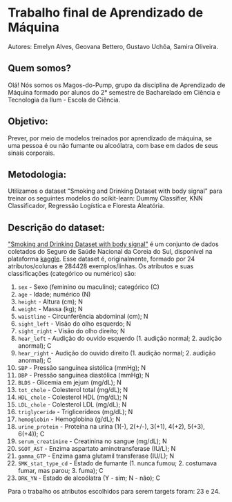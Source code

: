 # Trabalho final de Aprendizado de Máquina

Autores: Emelyn Alves, Geovana Bettero, Gustavo Uchôa, Samira Oliveira.

## Quem somos? 
Olá! Nós somos os Magos-do-Pump, grupo da disciplina de Aprendizado de Máquina formado por alunos do 2° semestre de Bacharelado em Ciência e Tecnologia da Ilum - Escola de Ciência. 

## Objetivo: 
Prever, por meio de modelos treinados por aprendizado de máquina, se uma pessoa é ou não fumante ou alcoólatra, com base em dados de seus sinais corporais. 

## Metodologia:
Utilizamos o dataset "Smoking and Drinking Dataset with body signal" para treinar os seguintes modelos do scikit-learn: Dummy Classifier, KNN Classificador, Regressão Logística e Floresta Aleatória. 

## Descrição do dataset: 
["Smoking and Drinking Dataset with body signal"](https://www.kaggle.com/datasets/sooyoungher/smoking-drinking-dataset) é um conjunto de dados coletados do Seguro de Saúde Nacional da Coreia do Sul, disponível na plataforma [kaggle](https://www.kaggle.com/). Esse dataset é, originalmente, formado por 24 atributos/colunas e 284428 exemplos/linhas. Os atributos e suas classificações (categórico ou numérico) são: 
1. `sex` - Sexo (feminino ou maculino); categórico (C)
2. `age` - Idade; numérico (N)
3. `height` - Altura (cm); N
4. `weight` - Massa (kg); N
5. `waistline` - Circunferência abdominal (cm); N
6. `sight_left` - Visão do olho esquerdo; N
7. `sight_right` - Visão do olho direito; N
8. `hear_left` - Audição do ouvido esquerdo (1. audição normal; 2. audição anormal); C
9. `hear_right` - Audição do ouvido direito (1. audição normal; 2. audição anormal); C
10. `SBP` - Pressão sanguínea sistólica (mmHg); N 
11. `DBP` - Pressão sanguínea diastólica (mmHg); N 
12. `BLDS` - Glicemia em jejum (mg/dL); N 
13. `tot_chole` - Colesterol total (mg/dL); N
14. `HDL_chole` - Colesterol HDL (mg/dL); N
15. `LDL_chole` - Colesterol LDL (mg/dL); N
16. `triglyceride` - Triglicerídeos (mg/dL); N
17. `hemoglobin` - Hemoglobina (g/dL); N
18. `urine_protein` - Proteína na urina (1(-), 2(+/-), 3(+1), 4(+2), 5(+3), 6(+4)); C 
19. `serum_creatinine` - Creatinina no sangue (mg/dL); N
20. `SGOT_AST` - Enzima aspartato aminotransferase (IU/L); N
21. `gamma_GTP` - Enzima gama glutamil transferase (IU/L); N
23. `SMK_stat_type_cd` - Estado de fumante (1. nunca fumou; 2. costumava fumar, mas parou; 3. fuma); C
24. `DRK_YN` - Estado de alcoólatra (Y - sim; N - não); C

Para o trabalho os atributos escolhidos para serem targets foram: 23 e 24. 


